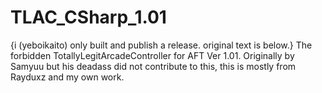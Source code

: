 # TLAC_CSharp_1.01
{i (yeboikaito) only built and publish a release. original text is below.}
The forbidden TotallyLegitArcadeController for AFT Ver 1.01. Originally by Samyuu but his deadass did not contribute to this, this is mostly from Rayduxz and my own work.
